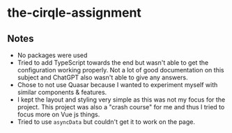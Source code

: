 # the-cirqle-assignment

## Notes
- No packages were used
- Tried to add TypeScript towards the end but wasn't able to get the configuration working properly. Not a lot of good documentation on this subject and ChatGPT also wasn't able to give any answers.
- Chose to not use Quasar because I wanted to experiment myself with similar components & features.
- I kept the layout and styling very simple as this was not my focus for the project. This project was also a "crash course" for me and thus I tried to focus more on Vue js things.
- Tried to use `asyncData` but couldn't get it to work on the page.
